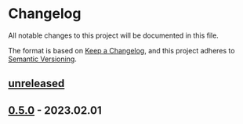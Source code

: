 # Changelog

All notable changes to this project will be documented in this file.

The format is based on [Keep a Changelog](https://keepachangelog.com/en/1.0.0/),
and this project adheres to [Semantic Versioning](https://semver.org/spec/v2.0.0.html).

## [unreleased] 

## [0.5.0] - 2023.02.01

[unreleased]: https://github.com/BoolPurist/daily_ruster_man/compare/v0.5.0...HEAD
[0.5.0]: https://github.com/BoolPurist/daily_ruster_man/releases/tag/v0.5.0

